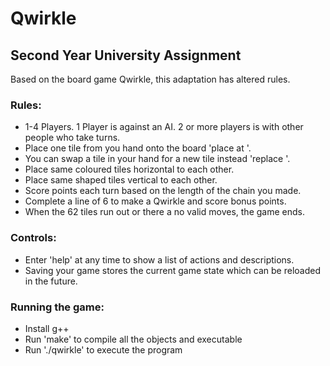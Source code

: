 # Qwirkle
## Second Year University Assignment

Based on the board game Qwirkle, this adaptation has altered rules.

### Rules:
- 1-4 Players. 1 Player is against an AI. 2 or more players is with other people who take turns.
- Place one tile from you hand onto the board 'place <tile code> at <grid code>'.
- You can swap a tile in your hand for a new tile instead 'replace <tile code>'.
- Place same coloured tiles horizontal to each other.
- Place same shaped tiles vertical to each other.
- Score points each turn based on the length of the chain you made.
- Complete a line of 6 to make a Qwirkle and score bonus points.
- When the 62 tiles run out or there a no valid moves, the game ends.

### Controls:
- Enter 'help' at any time to show a list of actions and descriptions.
- Saving your game stores the current game state which can be reloaded in the future.

### Running the game:
- Install g++
- Run 'make' to compile all the objects and executable
- Run './qwirkle' to execute the program
